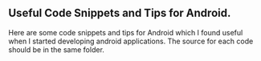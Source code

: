 ## Useful Code Snippets and Tips for Android.

Here are some code snippets and tips for Android which I found useful when I started developing android applications. The source for each code should be in the same folder. 
